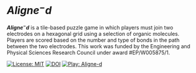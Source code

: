# $Aligne^-d$

**$Aligne^-d$** is a tile-based puzzle game in which players must join two electrodes on a hexagonal grid using a selection of organic molecules. Players are scored based on the number and type of bonds in the path between the two electrodes. This work was funded by the Engineering and Physical Sciences Research Council under award #EP/W005875/1.

[![License: MIT](https://img.shields.io/badge/License-MIT-brightgreen.svg)](https://github.com/UCL/Aligne-d/blob/main/LICENSE)
<a href="https://doi.org/10.5281/zenodo.8150881"><img src="https://zenodo.org/badge/DOI/10.5281/zenodo.8150881.svg" alt="DOI"></a>
[![Play: Aligne-d](https://img.shields.io/badge/Play-Game-red.svg)](https://sam-labucl.github.io/Aligne-d_online/)
